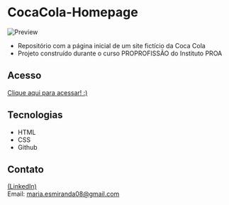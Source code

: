 # CocaCola-Homepage

![Preview](https://github.com/MaduSales/CocaCola-Homepage/assets/166547195/b1e7630a-51ee-4de8-abac-5094435bcd77)

- Repositório com a página inicial de um site fictício da Coca Cola
- Projeto construído durante o curso PROPROFISSÃO do Instituto PROA

## Acesso
 [Clique aqui para acessar! :)](https://madusales.github.io/CocaCola-Homepage/)

## Tecnologias

- HTML
- CSS
- Github

## Contato
[(LinkedIn)](www.linkedin.com/in/maria-eduarda-de-sales-78a04221b)
<br>
Email: maria.esmiranda08@gmail.com

